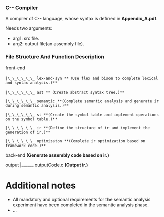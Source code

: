 ### C-- Compiler

A compiler of C-- language, whose syntax is defined in **Appendix_A.pdf**.

Needs two arguments: 

+ arg1: src file.
+ arg2: output file(an assembly file).



### File Structure And Function Description

front-end 

	|\_\_\_\_\_\_ lex-and-syn **（Use flex and bison to complete lexical and syntax analysis.)**
	
	|\_\_\_\_\_\_ ast **（Create abstract syntax tree.)**
	
	|\_\_\_\_\_\_ semantic **(Complete semantic analysis and generate ir during semantic analysis.)**
	
	|\_\_\_\_\_\_ st **(Create the symbol table and implement operations on the symbol table.)**
	
	|\_\_\_\_\_\_ ir **(Define the structure of ir and implement the generation of ir.)**
	
	|\_\_\_\_\_\_ optimizaton **(Complete ir optimization based on framework code.)**

back-end **(Generate assembly code based on ir.)**

output
	|\_\_\_\_\_\_ outputCode.c **(Output ir.)**



# Additional notes

+ All mandatory and optional requirements for the semantic analysis experiment have been completed in the semantic analysis phase.
+ ...
